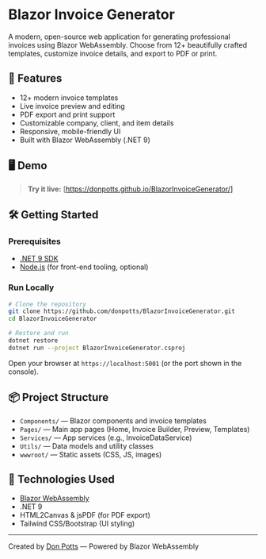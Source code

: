 ﻿# Blazor Invoice Generator

A modern, open-source web application for generating professional invoices using Blazor WebAssembly. Choose from 12+ beautifully crafted templates, customize invoice details, and export to PDF or print.

## 🚀 Features

- 12+ modern invoice templates
- Live invoice preview and editing
- PDF export and print support
- Customizable company, client, and item details
- Responsive, mobile-friendly UI
- Built with Blazor WebAssembly (.NET 9)

## 🖥️ Demo

> **Try it live:** [https://donpotts.github.io/BlazorInvoiceGenerator/]

## 🛠️ Getting Started

### Prerequisites
- [.NET 9 SDK](https://dotnet.microsoft.com/en-us/download/dotnet/9.0)
- [Node.js](https://nodejs.org/) (for front-end tooling, optional)

### Run Locally

```bash
# Clone the repository
git clone https://github.com/donpotts/BlazorInvoiceGenerator.git
cd BlazorInvoiceGenerator

# Restore and run
dotnet restore
dotnet run --project BlazorInvoiceGenerator.csproj
```

Open your browser at `https://localhost:5001` (or the port shown in the console).

## 📦 Project Structure

- `Components/` — Blazor components and invoice templates
- `Pages/` — Main app pages (Home, Invoice Builder, Preview, Templates)
- `Services/` — App services (e.g., InvoiceDataService)
- `Utils/` — Data models and utility classes
- `wwwroot/` — Static assets (CSS, JS, images)

## 🧩 Technologies Used
- [Blazor WebAssembly](https://dotnet.microsoft.com/apps/aspnet/web-apps/blazor)
- .NET 9
- HTML2Canvas & jsPDF (for PDF export)
- Tailwind CSS/Bootstrap (UI styling)

---

Created by [Don Potts](https://www.donpotts.com) — Powered by Blazor WebAssembly